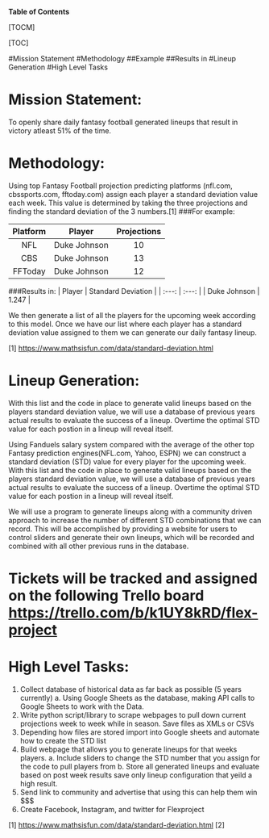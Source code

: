 **Table of Contents**

[TOCM]

[TOC]

#Mission Statement
#Methodology
##Example
##Results in
#Lineup Generation
#High Level Tasks

Mission Statement:
==================
To openly share daily fantasy football generated lineups that result in victory atleast 51% of the time.

Methodology:
=====================
Using top Fantasy Football projection predicting platforms (nfl.com, cbssports.com, fftoday.com) assign each player a standard deviation value each week.
This value is determined by taking the three projections and finding the standard deviation of the 3 numbers.[1]
###For example:

| Platform  | Player | Projections |
| :---:         |     :---:      |          :---: |
| NFL   | Duke Johnson     | 10  |
| CBS    | Duke Johnson       | 13   |
| FFToday    | Duke Johnson       | 12   |

###Results in:
| Player | Standard Deviation |
|     :---:      |          :---: |
| Duke Johnson     |  1.247   |

We then generate a list of all the players for the upcoming week according to this model.
Once we have our list where each player has a standard deviation value assigned to them we can generate our daily fantasy lineup.

[1] https://www.mathsisfun.com/data/standard-deviation.html

Lineup Generation:
======================



With this list and the code in place to generate valid lineups based on the players standard deviation value, we will use a database of previous years actual results to evaluate the success of a lineup. Overtime the optimal STD value for each postion in a lineup will reveal itself.

Using Fanduels salary system compared with the average of the other top Fantasy prediction engines(NFL.com, Yahoo, ESPN) 
we can construct a standard deviation (STD) value for every player for the upcoming week. With this list and the code in place to generate valid lineups based on the players standard deviation value, we will use a database of previous years actual results to evaluate the success of a lineup. Overtime the optimal STD value for each postion in a lineup will reveal itself. 

We will use a program to generate lineups along with a community driven approach to increase the number of different STD combinations that we can record. This will be accomplished by providing a website for users to control sliders and generate their own lineups, which will be recorded and combined with all other previous runs in the database.



Tickets will be tracked and assigned on the following Trello board
https://trello.com/b/k1UY8kRD/flex-project
======================

High Level Tasks:
======================
 1. Collect database of historical data as far back as possible (5 years currently)
    a. Using Google Sheets as the database, making API calls to Google Sheets to work with the Data.
 2. Write python script/library to scrape webpages to pull down current projections week to week while in season. Save files as XMLs or CSVs
 3. Depending how files are stored import into Google sheets and automate how to create the STD list
 4. Build webpage that allows you to generate lineups for that weeks players.
    a. Include sliders to change the STD number that you assign for the code to pull players from
    b. Store all generated lineups and evaluate based on post week results save only lineup configuration that yeild a high result.
 5. Send link to community and advertise that using this can help them win $$$
 6. Create Facebook, Instagram, and twitter for Flexproject


[1] https://www.mathsisfun.com/data/standard-deviation.html
[2]